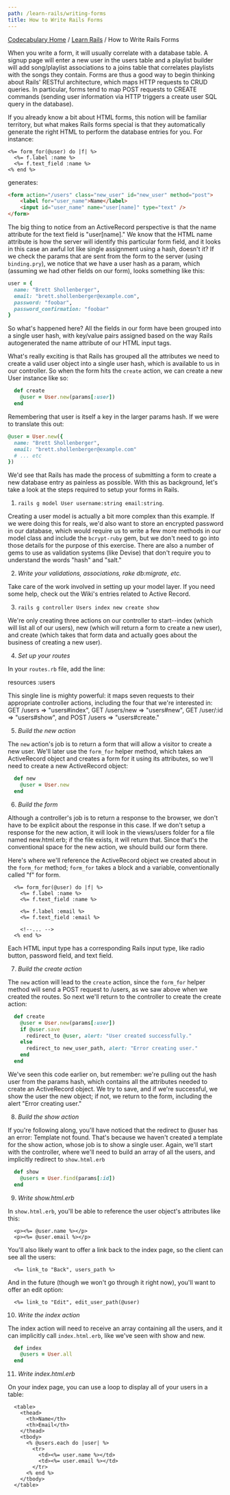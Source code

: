 ```yaml
---
path: /learn-rails/writing-forms
title: How to Write Rails Forms
---
```

[Codecabulary Home](/) / [Learn Rails](/learn-rails) / How to Write Rails Forms

When you write a form, it will usually correlate with a database table. A signup page will enter a new user in the users table and a playlist builder will add song/playlist associations to a joins table that correlates playlists with the songs they contain. Forms are thus a good way to begin thinking about Rails' RESTful architecture, which maps HTTP requests to CRUD queries. In particular, forms tend to map POST requests to CREATE commands (sending user information via HTTP triggers a create user SQL query in the database). 

If you already know a bit about HTML forms, this notion will be familiar territory, but what makes Rails forms special is that they automatically generate the right HTML to perform the database entries for you. For instance:

```erb
<%= form_for(@user) do |f| %>
  <%= f.label :name %>
  <%= f.text_field :name %>
<% end %>
```

generates:

```html
<form action="/users" class="new_user" id="new_user" method="post">
    <label for="user_name">Name</label>
    <input id="user_name" name="user[name]" type="text" />
</form>
```

The big thing to notice from an ActiveRecord perspective is that the name attribute for the text field is "user[name]." We know that the HTML name attribute is how the server will identify this particular form field, and it looks in this case an awful lot like single assignment using a hash, doesn't it? If we check the params that are sent from the form to the server (using `binding.pry`), we notice that we have a user hash as a param, which (assuming we had other fields on our form), looks something like this:

```ruby
user = {
  name: "Brett Shollenberger", 
  email: "brett.shollenberger@example.com", 
  password: "foobar", 
  password_confirmation: "foobar"
}
```

So what's happened here? All the fields in our form have been grouped into a single user hash, with key/value pairs assigned based on the way Rails autogenerated the name attribute of our HTML input tags.

What's really exciting is that Rails has grouped all the attributes we need to create a valid user object into a single user hash, which is available to us in our controller. So when the form hits the `create` action, we can create a new User instance like so:
  
```ruby
  def create
    @user = User.new(params[:user])
  end
```
  
Remembering that user is itself a key in the larger params hash. If we were to translate this out:

```ruby
@user = User.new({
  name: "Brett Shollenberger",
  email: "brett.shollenberger@example.com"
  # ... etc
})
```
  
We'd see that Rails has made the process of submitting a form to create a new database entry as painless as possible. With this as background, let's take a look at the steps required to setup your forms in Rails.

1) `rails g model User username:string email:string`. 

Creating a user model is actually a bit more complex than this example. If we were doing this for reals, we'd also want to store an encrypted password in our database, which would require us to write a few more methods in our model class and include the `bcrypt-ruby` gem, but we don't need to go into those details for the purpose of this exercise. There are also a number of gems to use as validation systems (like Devise) that don't require you to understand the words "hash" and "salt."

2) _Write your validations, associations, rake db:migrate, etc._

Take care of the work involved in setting up your model layer. If you need some help, check out the Wiki's entries related to Active Record. 

3) `rails g controller Users index new create show`

We're only creating three actions on our controller to start--index (which will list all of our users), new (which will return a form to create a new user), and create (which takes that form data and actually goes about the business of creating a new user). 

4) _Set up your routes_

In your `routes.rb` file, add the line:

  resources :users
  
This single line is mighty powerful: it maps seven requests to their appropriate controller actions, including the four that we're interested in: GET /users => "users#index", GET /users/new => "users#new", GET /user/:id => "users#show", and POST /users => "users#create."

5) _Build the new action_

The `new` action's job is to return a form that will allow a visitor to create a new user. We'll later use the `form_for` helper method, which takes an ActiveRecord object and creates a form for it using its attributes, so we'll need to create a new ActiveRecord object:

```ruby
  def new
    @user = User.new
  end
```
  
6) _Build the form_

Although a controller's job is to return a response to the browser, we don't have to be explicit about the response in this case. If we don't setup a response for the new action, it will look in the views/users folder for a file named new.html.erb; if the file exists, it will return that. Since that's the conventional space for the new action, we should build our form there. 

Here's where we'll reference the ActiveRecord object we created about in the `form_for` method; `form_for` takes a block and a variable, conventionally called "f" for form.

```erb
  <%= form_for(@user) do |f| %>
    <%= f.label :name %>
    <%= f.text_field :name %>

    <%= f.label :email %>
    <%= f.text_field :email %>

    <!--... -->
  <% end %>
```

Each HTML input type has a corresponding Rails input type, like radio button, password field, and text field.

7) _Build the create action_

The `new` action will lead to the `create` action, since the `form_for` helper method will send a POST request to /users, as we saw above when we created the routes. So next we'll return to the controller to create the create action:

```ruby
  def create
    @user = User.new(params[:user])
    if @user.save
      redirect_to @user, alert: "User created successfully."
    else
      redirect_to new_user_path, alert: "Error creating user."
    end
  end
```

We've seen this code earlier on, but remember: we're pulling out the hash user from the params hash, which contains all the attributes needed to create an ActiveRecord object. We try to save, and if we're successful, we show the user the new object; if not, we return to the form, including the alert "Error creating user."

8) _Build the show action_

If you're following along, you'll have noticed that the redirect to @user has an error: Template not found. That's because we haven't created a template for the show action, whose job is to show a single user. Again, we'll start with the controller, where we'll need to build an array of all the users, and implicitly redirect to `show.html.erb`

```ruby
  def show
    @users = User.find(params[:id])
  end
```
  
9) _Write show.html.erb_

In `show.html.erb`, you'll be able to reference the user object's attributes like this:

```erb
  <p><%= @user.name %></p>
  <p><%= @user.email %></p>
```

You'll also likely want to offer a link back to the index page, so the client can see all the users:

```erb
  <%= link_to "Back", users_path %>
```
  
And in the future (though we won't go through it right now), you'll want to offer an edit option:

```erb
  <%= link_to "Edit", edit_user_path(@user)
```
  
10) _Write the index action_

The index action will need to receive an array containing all the users, and it can implicitly call `index.html.erb`, like we've seen with show and new.

```ruby
  def index
    @users = User.all
  end
```
  
11) _Write index.html.erb_

On your index page, you can use a loop to display all of your users in a table:

```erb
  <table>
    <thead>
      <th>Name</th>
      <th>Email</th>
    </thead>
    <tbody>
      <% @users.each do |user| %>
        <tr>
          <td><%= user.name %></td>
          <td><%= user.email %></td>
        </tr>
      <% end %>
    </tbody>
  </table>
```
